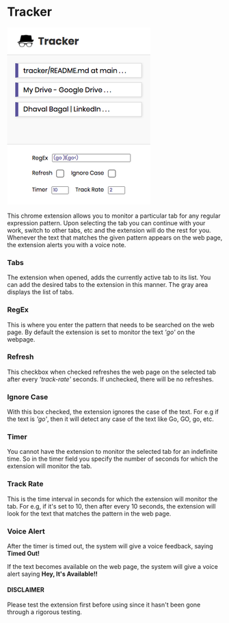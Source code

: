 # Tracker

![](https://github.com/DhavalBagal/tracker/blob/main/tracker.png?raw=true)

This chrome extension allows you to monitor a particular tab for any regular expression pattern. Upon selecting the tab you can continue with your work, switch to other tabs, etc and the extension will do the rest for you. Whenever the text that matches the given pattern appears on the web page, the extension alerts you with a voice note.

### Tabs

The extension when opened, adds the currently active tab to its list. You can add the desired tabs to the extension in this manner. The gray area displays the list of tabs. 

### RegEx

This is where you enter the pattern that needs to be searched on the web page. By default the extension is set to monitor the text *'go'* on the webpage. 

### Refresh

This checkbox when checked refreshes the web page on the selected tab after every *'track-rate'* seconds. If unchecked, there will be no refreshes.

### Ignore Case

With this box checked, the extension ignores the case of the text. For e.g if the text is *'go'*, then it will detect any case of the text like Go, GO, go, etc.

### Timer

You cannot have the extension to monitor the selected tab for an indefinite time. So in the timer field you specify the number of seconds for which the extension will monitor the tab.

### Track Rate

This is the time interval in seconds for which the extension will monitor the tab. For e.g, if it's set to 10, then after every 10 seconds, the extension will look for the text that matches the pattern in the web page.

### Voice Alert

After the timer is timed out, the system will give a voice feedback, saying **Timed Out!**

If the text becomes available on the web page, the system will give a voice alert saying **Hey, It's Available!!**

#### DISCLAIMER

Please test the extension first before using since it hasn't been gone through a rigorous testing.

